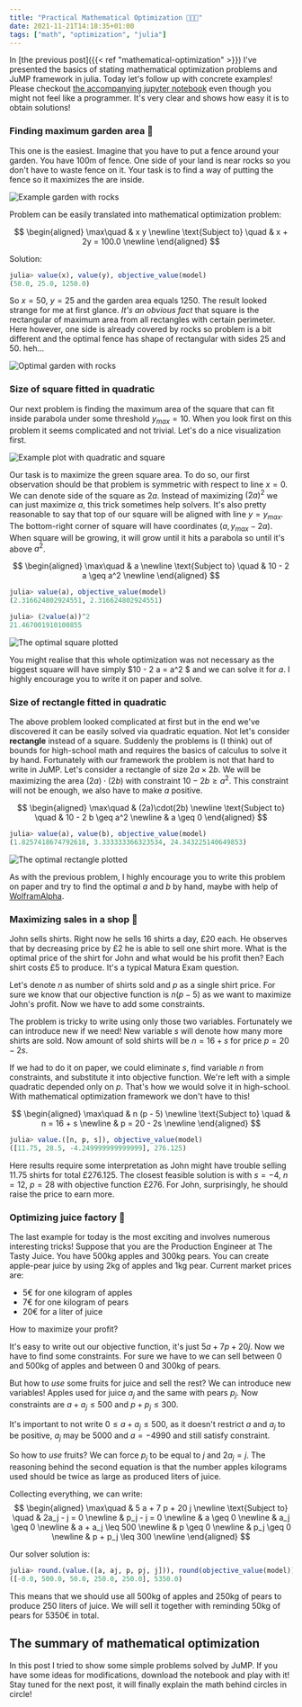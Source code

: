 ```yaml
---
title: "Practical Mathematical Optimization 🏡🛒🧃"
date: 2021-11-21T14:18:35+01:00
tags: ["math", "optimization", "julia"]
---
```


In [the previous post]({{< ref "mathematical-optimization" >}}) I've presented the basics of stating mathematical optimization problems and JuMP framework in julia.
Today let's follow up with concrete examples!
Please checkout [the accompanying jupyter notebook](https://github.com/pstorozenko/pstorozenko.github.io/blob/main/code/practical-mathematical-optimization/main.ipynb) even though you might not feel like a programmer.
It's very clear and shows how easy it is to obtain solutions!

<!--more-->

### Finding maximum garden area 🏡

This one is the easiest.
Imagine that you have to put a fence around your garden.
You have 100m of fence.
One side of your land is near rocks so you don't have to waste fence on it.
Your task is to find a way of putting the fence so it maximizes the are inside.

![Example garden with rocks](/posts/practical-mathematical-optimization/example_garden.png)

Problem can be easily translated into mathematical optimization problem:

$$
\begin{aligned}
\max\quad & x y \newline
\text{Subject to} \quad & x + 2y = 100.0 \newline
\end{aligned}
$$

Solution:

```julia
julia> value(x), value(y), objective_value(model)
(50.0, 25.0, 1250.0)
```

So $x = 50$, $y=25$ and the garden area equals $1250$.
The result looked strange for me at first glance.
_It's an obvious fact_ that square is the rectangular of maximum area from all rectangles with certain perimeter.
Here however, one side is already covered by rocks so problem is a bit different and the optimal fence has shape of rectangular with sides 25 and 50. heh...

![Optimal garden with rocks](/posts/practical-mathematical-optimization/optimal_garden.png)

### Size of square fitted in quadratic

Our next problem is finding the maximum area of the square that can fit inside parabola under some threshold $y_{max} = 10$.
When you look first on this problem it seems complicated and not trivial.
Let's do a nice visualization first.

![Example plot with quadratic and square](/posts/practical-mathematical-optimization/quadratic.png)

Our task is to maximize the green square area.
To do so, our first observation should be that problem is symmetric with respect to line $x=0$.
We can denote side of the square as $2a$.
Instead of maximizing $(2a)^2$ we can just maximize $a$, this trick sometimes help solvers.
It's also pretty reasonable to say that top of our square will be aligned with line $y = y_{max}$.
The bottom-right corner of square will have coordinates $(a, y_{max} - 2a)$.
When square will be growing, it will grow until it hits a parabola so until it's above $a^2$.

$$ \begin{aligned}
\max\quad & a \newline
\text{Subject to} \quad &  10 - 2 a \geq a^2 \newline
\end{aligned} $$

```julia
julia> value(a), objective_value(model)
(2.316624802924551, 2.316624802924551)

julia> (2value(a))^2
21.467001910100855
```

![The optimal square plotted](/posts/practical-mathematical-optimization/optimal_square.png)

You might realise that this whole optimization was not necessary as the biggest square will have simply $10 - 2 a = a^2 $ and we can solve it for $a$.
I highly encourage you to write it on paper and solve.

### Size of rectangle fitted in quadratic

The above problem looked complicated at first but in the end we've discovered it can be easily solved via quadratic equation.
Not let's consider **rectangle** instead of a square.
Suddenly the problems is (I think) out of bounds for high-school math and requires the basics of calculus to solve it by hand.
Fortunately with our framework the problem is not that hard to write in JuMP.
Let's consider a rectangle of size $2a \times 2b$.
We will be maximizing the area $(2a)\cdot (2b)$ with constraint $10 - 2 b \geq a^2$.
This constraint will not be enough, we also have to make $a$ positive.

$$ \begin{aligned}
\max\quad & (2a)\cdot(2b) \newline
\text{Subject to} \quad &  10 - 2 b \geq a^2 \newline
& a \geq 0
\end{aligned} $$

```julia
julia> value(a), value(b), objective_value(model)
(1.8257418674792618, 3.333333366323534, 24.343225140649853)
```

![The optimal rectangle plotted](/posts/practical-mathematical-optimization/optimal_rectangle.png)

As with the previous problem, I highly encourage you to write this problem on paper and try to find the optimal $a$ and $b$ by hand, maybe with help of [WolframAlpha](https://www.wolframalpha.com/).

### Maximizing sales in a shop 🛒

John sells shirts.
Right now he sells 16 shirts a day, £20 each.
He observes that by decreasing price by £2 he is able to sell one shirt more.
What is the optimal price of the shirt for John and what would be his profit then?
Each shirt costs £5 to produce.
It's a typical Matura Exam question.

Let's denote $n$ as number of shirts sold and $p$ as a single shirt price.
For sure we know that our objective function is $n (p - 5)$ as we want to maximize John's profit. Now we have to add some constraints.

The problem is tricky to write using only those two variables.
Fortunately we can introduce new if we need!
New variable $s$ will denote how many more shirts are sold.
Now amount of sold shirts will be $n = 16 + s$ for price $p = 20 - 2s$.

If we had to do it on paper, we could eliminate $s$, find variable $n$ from constraints, and substitute it into objective function. We're left with a simple quadratic depended only on $p$.
That's how we would solve it in high-school.
With mathematical optimization framework we don't have to this!

$$
\begin{aligned}
\max\quad & n (p - 5) \newline
\text{Subject to} \quad & n = 16 + s \newline
 & p = 20 - 2s \newline
\end{aligned}
$$

```julia
julia> value.([n, p, s]), objective_value(model)
([11.75, 28.5, -4.249999999999999], 276.125)
```

Here results require some interpretation as John might have trouble selling 11.75 shirts for total £276.125.
The closest feasible solution is with $s = -4$, $n = 12$, $p=28$ with objective function £276.
For John, surprisingly, he should raise the price to earn more.

### Optimizing juice factory 🧃

The last example for today is the most exciting and involves numerous interesting tricks!
Suppose that you are the Production Engineer at The Tasty Juice.
You have 500kg apples and 300kg pears.
You can create apple-pear juice by using 2kg of apples and 1kg pear.
Current market prices are:

- 5€ for one kilogram of apples
- 7€ for one kilogram of pears
- 20€ for a liter of juice

How to maximize your profit?

It's easy to write out our objective function, it's just $5a + 7p + 20j$.
Now we have to find some constraints.
For sure we have to we can sell between 0 and 500kg of apples and between 0 and 300kg of pears.

But how to _use_ some fruits for juice and sell the rest?
We can introduce new variables!
Apples used for juice $a_j$ and the same with pears $p_j$.
Now constraints are $a + a_j \le 500$ and $p + p_j \le 300$.

It's important to not write $0 \le a + a_j \le 500$, as it doesn't restrict $a$ and $a_j$ to be positive, $a_j$ may be $5000$ and $a = -4990$ and still satisfy constraint.

So how to _use_ fruits?
We can force $p_j$ to be equal to $j$ and $2a_j = j$.
The reasoning behind the second equation is that the number apples kilograms used should be twice as large as produced liters of juice.

Collecting everything, we can write:
$$ \begin{aligned}
\max\quad & 5 a + 7 p + 20 j \newline
\text{Subject to} \quad & 2a_j - j = 0 \newline
 & p_j - j = 0 \newline
 & a \geq 0 \newline
 & a_j \geq 0 \newline
 & a + a_j \leq 500 \newline
 & p \geq 0 \newline
 & p_j \geq 0 \newline
 & p + p_j \leq 300 \newline
\end{aligned} $$

Our solver solution is:

```julia
julia> round.(value.([a, aj, p, pj, j])), round(objective_value(model))
([-0.0, 500.0, 50.0, 250.0, 250.0], 5350.0)
```

This means that we should use all 500kg of apples and 250kg of pears to produce 250 liters of juice. We will sell it together with reminding 50kg of pears for 5350€ in total.

## The summary of mathematical optimization

In this post I tried to show some simple problems solved by JuMP.
If you have some ideas for modifications, download the notebook and play with it!
Stay tuned for the next post, it will finally explain the math behind circles in circle!
